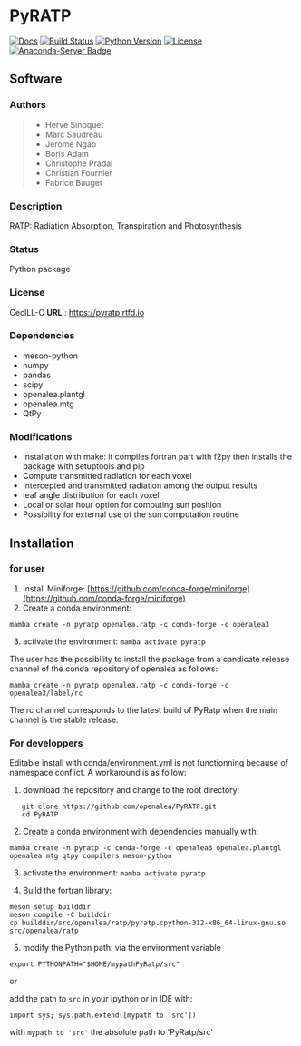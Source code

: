 # PyRATP
[![Docs](https://readthedocs.org/projects/pyratp/badge/?version=latest)](https://pyratp.readthedocs.io/)
[![Build Status](https://github.com/openalea/PyRatp/actions/workflows/conda-package-build.yml/badge.svg?branch=master)](https://github.com/openalea/PyRatp/actions/workflows/conda-package-build.yml?query=branch%3Amaster)
[![Python Version](https://img.shields.io/badge/python-3.10%20%7C%203.11%20%7C%203.12-blue)](https://www.python.org/downloads/)
[![License](https://img.shields.io/badge/License--CeCILL-C-blue)](https://www.cecill.info/licences/Licence_CeCILL-C_V1-en.html)
[![Anaconda-Server Badge](https://anaconda.org/openalea3/pyratp/badges/version.svg)](https://anaconda.org/openalea3/pyratp)

## Software

### Authors
> -   Herve Sinoquet
> -   Marc Saudreau
> -   Jerome Ngao
> -   Boris Adam
> -   Christophe Pradal
> -   Christian Fournier 
> -   Fabrice Bauget

### Description
RATP: Radiation Absorption, Transpiration and Photosynthesis

### Status
Python package

### License
CecILL-C
**URL** : <https://pyratp.rtfd.io>

### Dependencies
- meson-python
- numpy
- pandas
- scipy
- openalea.plantgl
- openalea.mtg
- QtPy

### Modifications 
- Installation with make: it compiles fortran part with f2py then installs the package with setuptools and pip
- Compute transmitted radiation for each voxel
- Intercepted and transmitted radiation among the output results
- leaf angle distribution for each voxel
- Local or solar hour option for computing sun position
- Possibility for external use of the sun computation routine

## Installation 
### for user
1) Install Miniforge: [https://github.com/conda-forge/miniforge](https://github.com/conda-forge/miniforge)
2) Create a conda environment:
```shell
mamba create -n pyratp openalea.ratp -c conda-forge -c openalea3
```
3) activate the environment: `mamba activate pyratp`

The user has the possibility to install the package from a candicate release channel 
of the conda repository of openalea as follows:
```shell
mamba create -n pyratp openalea.ratp -c conda-forge -c openalea3/label/rc
```
The rc channel corresponds to the latest build of PyRatp when the main channel is the 
stable release.

### For developpers
Editable install with conda/environment.yml is not functionning because of namespace conflict. A workaround is as follow:
1) download the repository and change to the root directory:
```shell
   git clone https://github.com/openalea/PyRATP.git
   cd PyRATP
```
2) Create a conda environment with dependencies manually with:
```shell
mamba create -n pyratp -c conda-forge -c openalea3 openalea.plantgl openalea.mtg qtpy compilers meson-python
```
3) activate the environment: `mamba activate pyratp`

4) Build the fortran library:
```shell
meson setup builddir
meson compile -C builddir
cp builddir/src/openalea/ratp/pyratp.cpython-312-x86_64-linux-gnu.so src/openalea/ratp
```
5) modify the Python path:
via the environment variable

```shell
export PYTHONPATH="$HOME/mypathPyRatp/src"
```

or

add the path to `src` in your ipython or in IDE with:
```ipython
import sys; sys.path.extend([mypath to 'src'])
```
with `mypath to 'src'` the absolute path to 'PyRatp/src'
